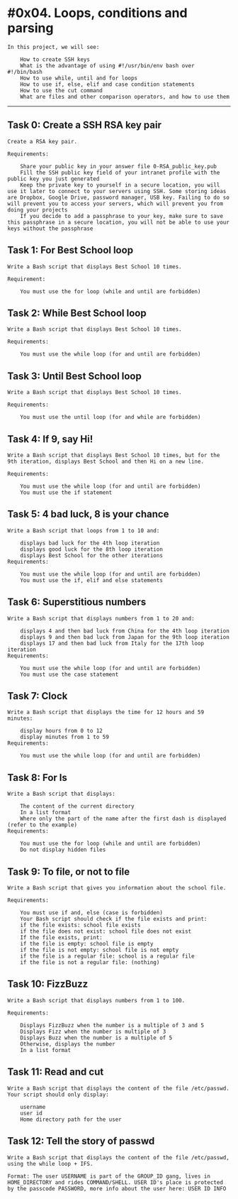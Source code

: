#0x04. Loops, conditions and parsing
============================================

	In this project, we will see:

		How to create SSH keys
		What is the advantage of using #!/usr/bin/env bash over #!/bin/bash
		How to use while, until and for loops
		How to use if, else, elif and case condition statements
		How to use the cut command
		What are files and other comparison operators, and how to use them

--------------------------------------------------------------------------------------

## Task 0: Create a SSH RSA key pair
	Create a RSA key pair.

	Requirements:

		Share your public key in your answer file 0-RSA_public_key.pub
		Fill the SSH public key field of your intranet profile with the public key you just generated
		Keep the private key to yourself in a secure location, you will use it later to connect to your servers using SSH. Some storing ideas are Dropbox, Google Drive, password manager, USB key. Failing to do so will prevent you to access your servers, which will prevent you from doing your projects
		If you decide to add a passphrase to your key, make sure to save this passphrase in a secure location, you will not be able to use your keys without the passphrase

## Task 1: For Best School loop
	Write a Bash script that displays Best School 10 times.

	Requirement:

		You must use the for loop (while and until are forbidden)

## Task 2: While Best School loop
	Write a Bash script that displays Best School 10 times.

	Requirements:

		You must use the while loop (for and until are forbidden)

## Task 3: Until Best School loop
	Write a Bash script that displays Best School 10 times.

	Requirements:

		You must use the until loop (for and while are forbidden)

## Task 4: If 9, say Hi!
	Write a Bash script that displays Best School 10 times, but for the 9th iteration, displays Best School and then Hi on a new line.

	Requirements:

		You must use the while loop (for and until are forbidden)
		You must use the if statement

## Task 5: 4 bad luck, 8 is your chance
	Write a Bash script that loops from 1 to 10 and:

		displays bad luck for the 4th loop iteration
		displays good luck for the 8th loop iteration
		displays Best School for the other iterations
	Requirements:

		You must use the while loop (for and until are forbidden)
		You must use the if, elif and else statements

## Task 6: Superstitious numbers
	Write a Bash script that displays numbers from 1 to 20 and:

		displays 4 and then bad luck from China for the 4th loop iteration
		displays 9 and then bad luck from Japan for the 9th loop iteration
		displays 17 and then bad luck from Italy for the 17th loop iteration
	Requirements:

		You must use the while loop (for and until are forbidden)
		You must use the case statement

## Task 7: Clock
	Write a Bash script that displays the time for 12 hours and 59 minutes:

		display hours from 0 to 12
		display minutes from 1 to 59
	Requirements:

		You must use the while loop (for and until are forbidden)

## Task 8: For ls
	Write a Bash script that displays:

		The content of the current directory
		In a list format
		Where only the part of the name after the first dash is displayed (refer to the example)
	Requirements:

		You must use the for loop (while and until are forbidden)
		Do not display hidden files

## Task 9: To file, or not to file
	Write a Bash script that gives you information about the school file.

	Requirements:

		You must use if and, else (case is forbidden)
		Your Bash script should check if the file exists and print:
		if the file exists: school file exists
		if the file does not exist: school file does not exist
		If the file exists, print:
		if the file is empty: school file is empty
		if the file is not empty: school file is not empty
		if the file is a regular file: school is a regular file
		if the file is not a regular file: (nothing)

## Task 10: FizzBuzz
	Write a Bash script that displays numbers from 1 to 100.

	Requirements:

		Displays FizzBuzz when the number is a multiple of 3 and 5
		Displays Fizz when the number is multiple of 3
		Displays Buzz when the number is a multiple of 5
		Otherwise, displays the number
		In a list format

## Task 11: Read and cut
	Write a Bash script that displays the content of the file /etc/passwd.
	Your script should only display:

		username
		user id
		Home directory path for the user

## Task 12: Tell the story of passwd
	Write a Bash script that displays the content of the file /etc/passwd, using the while loop + IFS.

	Format: The user USERNAME is part of the GROUP_ID gang, lives in HOME_DIRECTORY and rides COMMAND/SHELL. USER ID's place is protected by the passcode PASSWORD, more info about the user here: USER ID INFO
